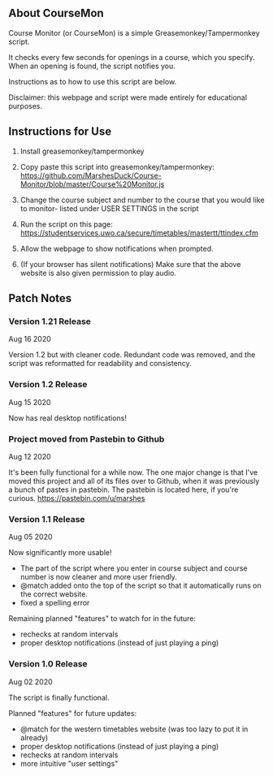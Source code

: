 ## About CourseMon

Course Monitor (or CourseMon) is a simple Greasemonkey/Tampermonkey script. 

It checks every few seconds for openings in a course, which you specify. When an opening is found, the script notifies you.

Instructions as to how to use this script are below. 

Disclaimer: this webpage and script were made entirely for educational purposes.

## Instructions for Use

1. Install greasemonkey/tampermonkey
 
2. Copy paste this script into greasemonkey/tampermonkey: <https://github.com/MarshesDuck/Course-Monitor/blob/master/Course%20Monitor.js>
 
3. Change the course subject and number to the course that you would like to monitor- listed under USER SETTINGS in the script
 
4. Run the script on this page: <https://studentservices.uwo.ca/secure/timetables/mastertt/ttindex.cfm>

5. Allow the webpage to show notifications when prompted. 

6. (If your browser has silent notifications)
Make sure that the above website is also given permission to play audio.


## Patch Notes

### Version 1.21 Release
Aug 16 2020

Version 1.2 but with cleaner code.
Redundant code was removed, and the script was reformatted for readability and consistency.  


### Version 1.2 Release
Aug 15 2020

Now has real desktop notifications!


### Project moved from Pastebin to Github
Aug 12 2020

It's been fully functional for a while now. The one major change is that I've moved this project and all of its files over to Github, when it was previously a bunch of pastes in pastebin. The pastebin is located here, if you're curious. <https://pastebin.com/u/marshes>


### Version 1.1 Release
Aug 05 2020

Now significantly more usable!
- The part of the script where you enter in course subject and course number is now cleaner and more user friendly.
- @match added onto the top of the script so that it automatically runs on the correct website.
- fixed a spelling error
 
Remaining planned "features" to watch for in the future:
- rechecks at random intervals
- proper desktop notifications (instead of just playing a ping)


### Version 1.0 Release
Aug 02 2020

The script is finally functional.
 
Planned "features" for future updates:
- @match for the western timetables website (was too lazy to put it in already)
- proper desktop notifications (instead of just playing a ping)
- rechecks at random intervals
- more intuitive "user settings"
 


